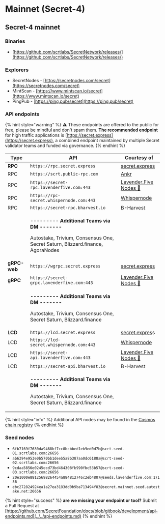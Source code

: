 # Mainnet (Secret-4)

## Secret-4 mainnet

### Binaries

* [https://github.com/scrtlabs/SecretNetwork/releases/](https://github.com/scrtlabs/SecretNetwork/releases/)

### Explorers

* SecretNodes - [https://secretnodes.com/secret](https://secretnodes.com/secret)
* MintScan - [https://www.mintscan.io/secret](https://www.mintscan.io/secret)
* PingPub - [https://ping.pub/secret](https://ping.pub/secret)

### API endpoints

{% hint style="warning" %}
⚠️ These endpoints are offered to the public for free, please be mindful and don't spam them. **The recommended endpoint** for high traffic applications is [https://secret.express](https://secret.express), a combined endpoint maintained by multiple Secret validator teams and funded via governance.
{% endhint %}

| Type         | API                                                                                                                                                        | Courtesy of                                               |
| ------------ | ---------------------------------------------------------------------------------------------------------------------------------------------------------- | --------------------------------------------------------- |
| **RPC**      | `https://rpc.secret.express`                                                                                                                               | [secret.express](https://secret.express)                  |
| RPC          | `https://scrt.public-rpc.com`                                                                                                                              | [Ankr](https://scrt.public-rpc.com/)                      |
| RPC          | `https://secret-rpc.lavenderfive.com:443`                                                                                                                  | [Lavender.Five Nodes 🐝](https://github.com/LavenderFive) |
| RPC          | `https://rpc-secret.whispernode.com:443`                                                                                                                   | [Whispernode](https://www.whispernode.com/)               |
| RPC          | `https://secret-rpc.bharvest.io`                                                                                                                           | B-Harvest                                                 |
|              | <p><strong>--------- Additional Teams via DM -------</strong></p><p>Autostake, Trivium, Consensus One, Secret Saturn, Blizzard.finance, AgoraNodes<br></p> |                                                           |
| **gRPC-web** | `https://wgrpc.secret.express`                                                                                                                             | [secret.express](https://secret.express)                  |
| **gRPC**     | `https://secret-grpc.lavenderfive.com:443`                                                                                                                 | [Lavender.Five Nodes 🐝](https://github.com/LavenderFive) |
|              | <p><strong>--------- Additional Teams via DM -------</strong></p><p>Autostake, Trivium, Consensus One, Secret Saturn, Blizzard.finance</p>                 |                                                           |
| **LCD**      | `https://lcd.secret.express`                                                                                                                               | [secret.expres](https://secret.express)s                  |
| LCD          | `https://lcd-secret.whispernode.com:443`                                                                                                                   | [Whispernode](https://www.whispernode.com/)               |
| LCD          | `https://secret-api.lavenderfive.com:443`                                                                                                                  | [Lavender.Five Nodes 🐝](https://github.com/LavenderFive) |
| LCD          | `https://secret-api.bharvest.io`                                                                                                                           | B-Harvest                                                 |
|              | <p><strong>--------- Additional Teams via DM -------</strong></p><p>Autostake, Trivium, Consensus One, Secret Saturn, Blizzard.finance</p>                 |                                                           |

{% hint style="info" %}
Additional API nodes may be found in the [Cosmos chain registry](https://github.com/cosmos/chain-registry/blob/master/secretnetwork/chain.json)
{% endhint %}

### Seed nodes

* `6fb7169f7630da9468bf7cc0bcbbed1eb9ed0d7b@scrt-seed-01.scrtlabs.com:26656`
* `ab6394e953e0b570bb1deeb5a8b387aa0dc6188a@scrt-seed-02.scrtlabs.com:26656`
* `9cdaa5856e0245ecd73bd464308fb990fbc53b57@scrt-seed-03.scrtlabs.com:26656`
* `20e1000e88125698264454a884812746c2eb4807@seeds.lavenderfive.com:17156`
* `ebc272824924ea1a27ea3183dd0b9ba713494f83@secret.mainnet.seed.autostake.net:26656`

{% hint style="success" %}
**are we missing your endpoint or tool?** Submit a Pull Request at [https://github.com/SecretFoundation/docs/blob/gitbook/development/api-endpoints.md](../../api-endpoints.md)
{% endhint %}
